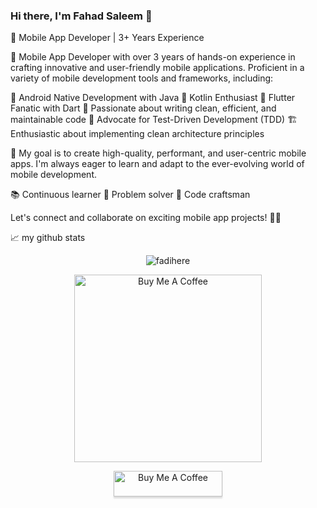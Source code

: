 ### Hi there, I'm Fahad Saleem 👋

<p> 📱 Mobile App Developer | 3+ Years Experience

</b>📱 Mobile App Developer with over 3 years of hands-on experience in crafting innovative and user-friendly mobile applications. Proficient in a variety of mobile development tools and frameworks, including:

</b>🚀 Android Native Development with Java 📱 Kotlin Enthusiast
</b>🦋 Flutter Fanatic with Dart
</b>🧹 Passionate about writing clean, efficient, and maintainable code
</b>🧪 Advocate for Test-Driven Development (TDD)
</b>🏗️ Enthusiastic about implementing clean architecture principles

</b>🌟 My goal is to create high-quality, performant, and user-centric mobile apps. I'm always eager to learn and adapt to the ever-evolving world of mobile development.

</b>📚 Continuous learner 🚀 Problem solver 🧰 Code craftsman

</b>Let's connect and collaborate on exciting mobile app projects! 📲🚀

</p>


📈 my github stats

<p align="center"> <img src="https://github-readme-stats.vercel.app/api?username=fadihere&show_icons=true&theme=gotham" alt="fadihere" />


<p align="center"> <a  href="https://www.buymeacoffee.com/fahad13" target="_blank"><img src="https://user-images.githubusercontent.com/28988215/246407398-866fd877-17dc-49eb-92d6-d94091687b36.png" alt="Buy Me A Coffee" style="height: 300px !important;width: 300px" ></a></p>


<p align="center"> <a  href="https://www.buymeacoffee.com/fahad13" target="_blank"><img src="https://www.buymeacoffee.com/assets/img/custom_images/orange_img.png" alt="Buy Me A Coffee" style="height: 41px !important;width: 174px !important;box-shadow: 0px 3px 2px 0px rgba(190, 190, 190, 0.5) !important;-webkit-box-shadow: 0px 3px 2px 0px rgba(190, 190, 190, 0.5) !important;" ></a></p>

